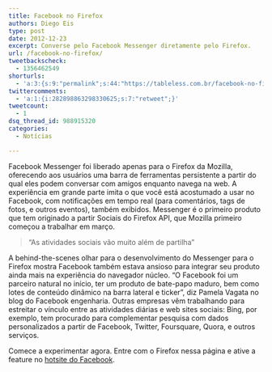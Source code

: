 ```yaml
---
title: Facebook no Firefox
authors: Diego Eis
type: post
date: 2012-12-23
excerpt: Converse pelo Facebook Messenger diretamente pelo Firefox.
url: /facebook-no-firefox/
tweetbackscheck:
  - 1356462549
shorturls:
  - 'a:3:{s:9:"permalink";s:44:"https://tableless.com.br/facebook-no-firefox/";s:7:"tinyurl";s:26:"https://tinyurl.com/cfgmrx7";s:4:"isgd";s:19:"https://is.gd/Byy33B";}'
twittercomments:
  - 'a:1:{i:282898863298330625;s:7:"retweet";}'
tweetcount:
  - 1
dsq_thread_id: 988915320
categories:
  - Notícias

---
```

Facebook Messenger foi liberado apenas para o Firefox da Mozilla, oferecendo aos usuários uma barra de ferramentas persistente a partir do qual eles podem conversar com amigos enquanto navega na web. A experiência em grande parte imita o que você está acostumado a usar no Facebook, com notificações em tempo real (para comentários, tags de fotos, e outros eventos), também exibidos. Messenger é o primeiro produto que tem originado a partir Sociais do Firefox API, que Mozilla primeiro começou a trabalhar em março.

> &#8220;As atividades sociais vão muito além de partilha&#8221;

A behind-the-scenes olhar para o desenvolvimento do Messenger para o Firefox mostra Facebook também estava ansioso para integrar seu produto ainda mais na experiência do navegador núcleo. &#8220;O Facebook foi um parceiro natural no início, ter um produto de bate-papo maduro, bem como lotes de conteúdo dinâmico na barra lateral e ticker&#8221;, diz Pamela Vagata no blog do Facebook engenharia. Outras empresas vêm trabalhando para estreitar o vínculo entre as atividades diárias e web sites sociais: Bing, por exemplo, tem procurado para complementar pesquisa com dados personalizados a partir de Facebook, Twitter, Foursquare, Quora, e outros serviços.

Comece a experimentar agora. Entre com o Firefox nessa página e ative a feature no [hotsite do Facebook][1].

 [1]: https://www.facebook.com/about/messenger-for-firefox